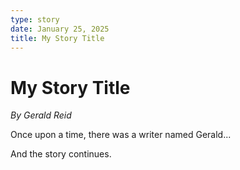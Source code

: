 ```yaml
---
type: story
date: January 25, 2025
title: My Story Title
---
```


# My Story Title

*By Gerald Reid*

Once upon a time, there was a writer named Gerald...

And the story continues.